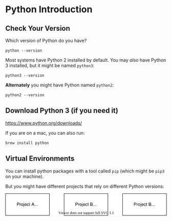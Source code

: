 # Python Introduction

## Check Your Version

Which version of Python do you have?

```
python --version
```

Most systems have Python 2 installed by default. You may _also_ have Python 3 installed, but it might be named `python3`:

```
python3 --version
```

**Alternately** you might have Python named `python2`:

```
python2 --version
```

## Download Python 3 (if you need it)

https://www.python.org/downloads/

If you are on a mac, you can also run:

```
brew install python
```

## Virtual Environments

You can install python packages with a tool called `pip` (which might be `pip3` on your machine).

But you might have different projects that rely on different Python versions:

![](./diagrams/multiple-projects.drawio.svg)
